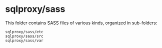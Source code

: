 # sqlproxy/sass

This folder contains SASS files of various kinds, organized in sub-folders:

    sqlproxy/sass/etc
    sqlproxy/sass/src
    sqlproxy/sass/var
